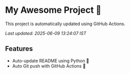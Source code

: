 # My Awesome Project 🚀

This project is automatically updated using GitHub Actions.

_Last updated: 2025-06-09 13:24:07 IST_

## Features
- Auto-update README using Python 🐍
- Auto Git push with GitHub Actions 🤖
